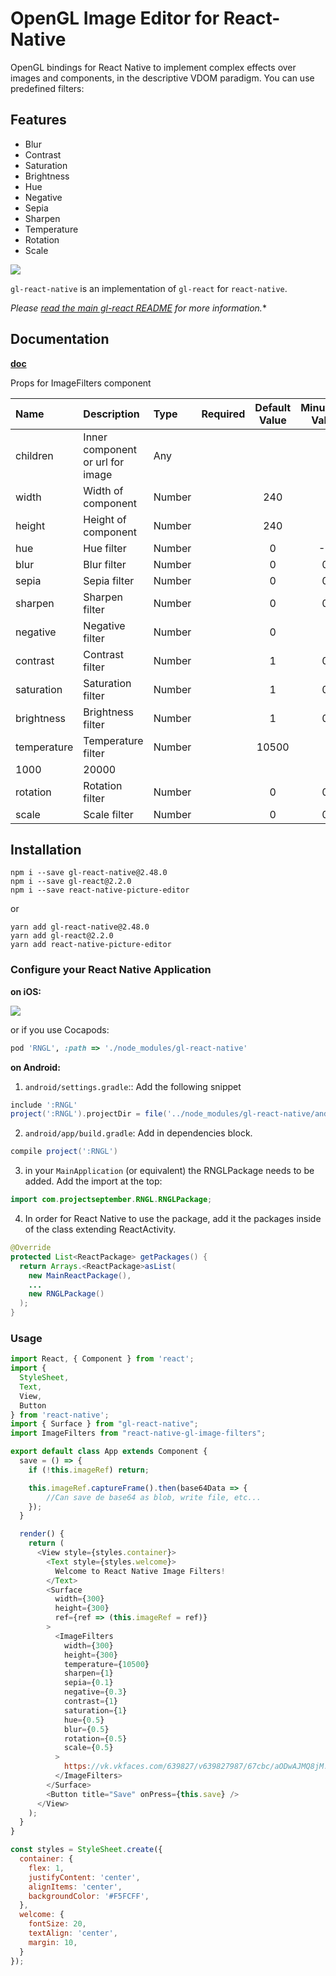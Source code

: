 # OpenGL Image Editor for React-Native

OpenGL bindings for React Native to implement complex effects over images and components, in the descriptive VDOM paradigm. You can use predefined filters:



## Features
  - Blur
  - Contrast
  - Saturation
  - Brightness
  - Hue
  - Negative
  - Sepia
  - Sharpen
  - Temperature
  - Rotation
  - Scale

![](https://github.com/GregoryNative/react-native-gl-image-filters/blob/master/saytama_example.gif)

`gl-react-native` is an implementation of `gl-react` for `react-native`.

*Please [read the main gl-react README](https://github.com/ProjectSeptemberInc/gl-react/) for more information.**

## Documentation

[**doc**](https://github.com/ProjectSeptemberInc/gl-react/tree/master/docs)

Props for ImageFilters component



| Name | Description | Type | Required | Default Value | Minumum Value | Max Value |
| :--- | :----- | :--- | :---: | :---: | :---: | :---: |
| children | Inner component or url for image | Any |  |  | 
| width | Width of component | Number |   | 240 | |  |
| height | Height of component | Number |   | 240 ||  |
| hue | Hue filter | Number |   | 0 |-2| 2 |
| blur | Blur filter | Number |   | 0 |0|  |
| sepia | Sepia filter | Number |   | 0 |0|  |
| sharpen | Sharpen filter | Number |   | 0 | 0 | 3 |
| negative | Negative filter | Number |   | 0 ||  |
| contrast | Contrast filter | Number |   | 1 |0| 3 |
| saturation | Saturation filter | Number |   | 1 |0|3 |
| brightness | Brightness filter | Number |   | 1 |0| 3 |
| temperature | Temperature filter | Number |   | 10500 |
1000| 20000 |
| rotation | Rotation filter | Number |   | 0 |0| 6.2 |
| scale | Scale filter | Number |   | 0 |0| 2 |

## Installation

```
npm i --save gl-react-native@2.48.0
npm i --save gl-react@2.2.0
npm i --save react-native-picture-editor
```
or
```
yarn add gl-react-native@2.48.0
yarn add gl-react@2.2.0
yarn add react-native-picture-editor
```

### Configure your React Native Application

**on iOS:**

![](https://github.com/ProjectSeptemberInc/gl-react-native/raw/master/docs/install-steps.png)

or if you use Cocapods:

```ruby
pod 'RNGL', :path => './node_modules/gl-react-native'
```

**on Android:**

1. `android/settings.gradle`:: Add the following snippet
```gradle
include ':RNGL'
project(':RNGL').projectDir = file('../node_modules/gl-react-native/android')
```
2. `android/app/build.gradle`: Add in dependencies block.
```gradle
compile project(':RNGL')
```
3. in your `MainApplication` (or equivalent) the RNGLPackage needs to be added. Add the import at the top:
```java
import com.projectseptember.RNGL.RNGLPackage;
```
4. In order for React Native to use the package, add it the packages inside of the class extending ReactActivity.
```java
@Override
protected List<ReactPackage> getPackages() {
  return Arrays.<ReactPackage>asList(
	new MainReactPackage(),
	...
	new RNGLPackage()
  );
}
```

### Usage
```javascript
import React, { Component } from 'react';
import {
  StyleSheet,
  Text,
  View,
  Button
} from 'react-native';
import { Surface } from "gl-react-native";
import ImageFilters from "react-native-gl-image-filters";

export default class App extends Component {
  save = () => {
    if (!this.imageRef) return;

    this.imageRef.captureFrame().then(base64Data => {
		//Can save de base64 as blob, write file, etc...
	});
  }

  render() {
    return (
      <View style={styles.container}>
        <Text style={styles.welcome}>
          Welcome to React Native Image Filters!
        </Text>
        <Surface
          width={300}
          height={300}
          ref={ref => (this.imageRef = ref)}
        >
          <ImageFilters
            width={300}
            height={300}
            temperature={10500}
			sharpen={1}
			sepia={0.1}
			negative={0.3}
			contrast={1}
			saturation={1}
            hue={0.5}
            blur={0.5}
            rotation={0.5}
            scale={0.5}
          >
            https://vk.vkfaces.com/639827/v639827987/67cbc/aODwAJMQ8jM.jpg
          </ImageFilters>
        </Surface>
        <Button title="Save" onPress={this.save} />
      </View>
    );
  }
}

const styles = StyleSheet.create({
  container: {
    flex: 1,
    justifyContent: 'center',
    alignItems: 'center',
    backgroundColor: '#F5FCFF',
  },
  welcome: {
    fontSize: 20,
    textAlign: 'center',
    margin: 10,
  }
});
```
